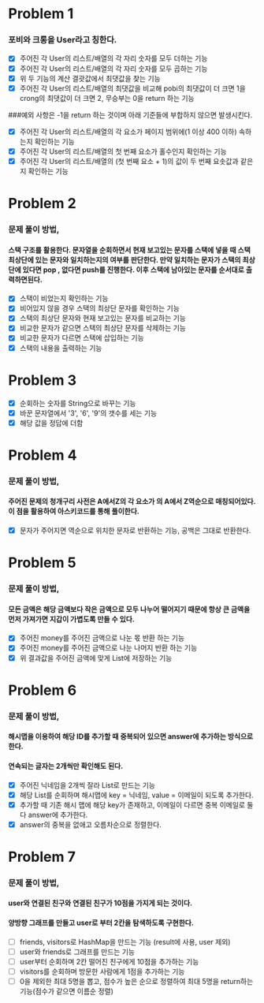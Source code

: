 # Problem 1
### 포비와 크롱을 User라고 칭한다.
- [x] 주어진 각 User의 리스트/배열의 각 자리 숫자를 모두 더하는 기능
- [x] 주어진 각 User의 리스트/배열의 각 자리 숫자를 모두 곱하는 기능
- [x] 위 두 기능의 계산 결괏값에서 최댓값을 찾는 기능
- [x] 주어진 각 User의 리스트/배열의 최댓값을 비교해 pobi의 최댓값이 더 크면 1을 crong의 최댓값이 더 크면 2, 무승부는 0을 return 하는 기능

###예외 사항은 -1을 return 하는 것이며 아래 기준들에 부합하지 않으면 발생시킨다.
- [x] 주어진 각 User의 리스트/배열의 각 요소가 페이지 범위에(1 이상 400 이하) 속하는지 확인하는 기능
- [x] 주어진 각 User의 리스트/배열의 첫 번째 요소가 홀수인지 확인하는 기능
- [x] 주어진 각 User의 리스트/배열의 (첫 번째 요소 + 1)의 값이 두 번째 요솟값과 같은지 확인하는 기능

# Problem 2
### 문제 풀이 방법,
#### 스택 구조를 활용한다. 문자열을 순회하면서 현재 보고있는 문자를 스택에 넣을 때 스택 최상단에 있는 문자와 일치하는지의 여부를 판단한다. 만약 일치하는 문자가 스택의 최상단에 있다면 pop , 없다면 push를 진행한다. 이후 스택에 남아있는 문자를 순서대로 출력하면된다.
- [x] 스택이 비었는지 확인하는 기능
- [x] 비어있지 않을 경우 스택의 최상단 문자를 확인하는 기능
- [x] 스택의 최상단 문자와 현재 보고있는 문자를 비교하는 기능
- [x] 비교한 문자가 같으면 스택의 최상단 문자를 삭제하는 기능
- [x] 비교한 문자가 다르면 스택에 삽입하는 기능
- [x] 스택의 내용을 출력하는 기능

# Problem 3
- [x] 순회하는 숫자를 String으로 바꾸는 기능
- [x] 바꾼 문자열에서 '3', '6', '9'의 갯수를 세는 기능
- [x] 해당 값을 정답에 더함

# Problem 4
### 문제 풀이 방법,
#### 주어진 문제의 청개구리 사전은 A에서Z의 각 요소가 의 A에서 Z역순으로 매칭되어있다. 이 점을 활용하여 아스키코드를 통해 풀이한다.
- [x] 문자가 주어지면 역순으로 위치한 문자로 반환하는 기능, 공백은 그대로 반환한다.

# Problem 5
### 문제 풀이 방법,
#### 모든 금액은 해당 금액보다 작은 금액으로 모두 나누어 떨어지기 때문에 항상 큰 금액을 먼저 가져가면 지갑이 가볍도록 만들 수 있다.
- [x] 주어진 money를 주어진 금액으로 나눈 몫 반환 하는 기능
- [x] 주어진 money를 주어진 금액으로 나눈 나머지 반환 하는 기능
- [x] 위 결과값을 주어진 금액에 맞게 List에 저장하는 기능

# Problem 6
### 문제 풀이 방법,
#### 해시맵을 이용하여 해당 ID를 추가할 때 중복되어 있으면 answer에 추가하는 방식으로 한다.
#### 연속되는 글자는 2개씩만 확인해도 된다.
- [x] 주어진 닉네임을 2개씩 잘라 List로 만드는 기능
- [x] 해당 List를 순회하며 해시맵에 key = 닉네임, value = 이메일이 되도록 추가한다.
- [x] 추가할 때 기존 해시 맵에 해당 key가 존재하고, 이메일이 다르면 중복 이메일로 둘 다 answer에 추가한다.
- [x] answer의 중복을 없애고 오름차순으로 정렬한다.

# Problem 7
### 문제 풀이 방법,
#### user와 연결된 친구와 연결된 친구가 10점을 가지게 되는 것이다.
#### 양방향 그래프를 만들고 user로 부터 2칸을 탐색하도록 구현한다.
- [ ] friends, visitors로 HashMap을 만드는 기능 (result에 사용, user 제외) 
- [ ] user와 friends로 그래프를 만드는 기능
- [ ] user부터 순회하며 2칸 떨어진 친구에게 10점을 추가하는 기능
- [ ] visitors를 순회하며 방문한 사람에게 1점을 추가하는 기능 
- [ ] 0을 제외한 최대 5명을 뽑고, 점수가 높은 순으로 정렬하여 최대 5명을 return하는 기능(점수가 같으면 이름순 정렬)